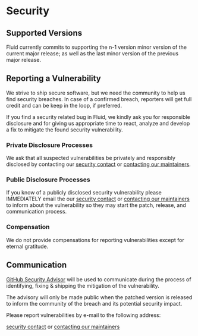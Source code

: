 # Security 

## Supported Versions

Fluid currently commits to supporting the n-1 version minor version of the current major release;
as well as the last minor version of the previous major release.

## Reporting a Vulnerability

We strive to ship secure software, but we need the community to help us find security breaches. In case of a confirmed breach, reporters will get full credit and can be keep in the loop, if preferred.

If you find a security related bug in Fluid, we kindly ask you for responsible disclosure and for giving us appropriate time to react, analyze and develop a fix to mitigate the found security vulnerability.

### Private Disclosure Processes

We ask that all suspected vulnerabilities be privately and responsibly disclosed by contacting our [security contact](SECURITY_CONTACTS.md) or [contacting our maintainers](mailto:fluid.opensource.project@gmail.com).

### Public Disclosure Processes

If you know of a publicly disclosed security vulnerability please IMMEDIATELY email the our [security contact](SECURITY_CONTACTS.md) or [contacting our maintainers](mailto:fluid.opensource.project@gmail.com) to inform about the vulnerability so they may start the patch, release, and communication process.

### Compensation

We do not provide compensations for reporting vulnerabilities except for eternal gratitude.

## Communication

[GitHub Security Advisor](https://github.com/fluid-cloudnative/fluid/security/advisories) will be used to communicate during the process of identifying, fixing & shipping the mitigation of the vulnerability.

The advisory will only be made public when the patched version is released to inform the community of the breach and its potential security impact.

Please report vulnerabilities by e-mail to the following address: 

[security contact](SECURITY_CONTACTS.md) or [contacting our maintainers](mailto:fluid.opensource.project@gmail.com) 
